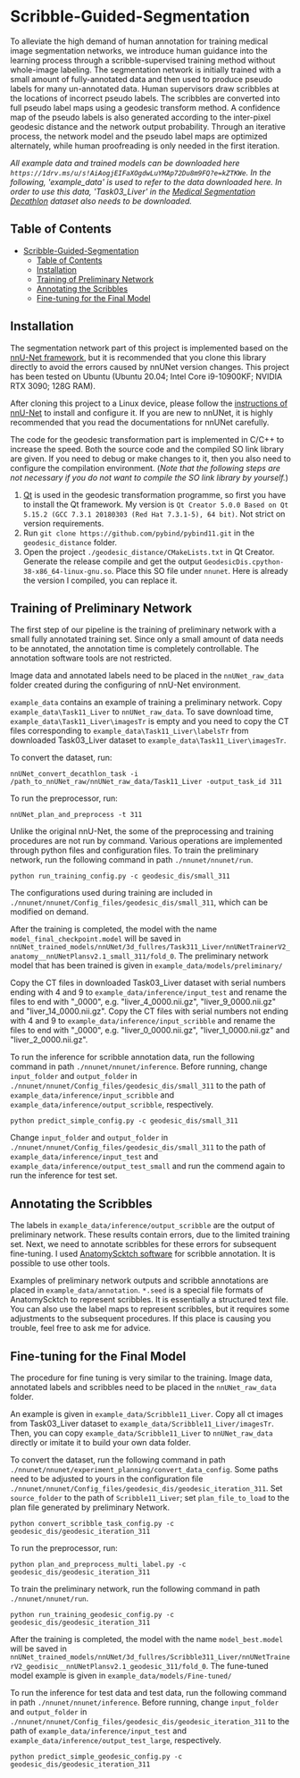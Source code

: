 # Scribble-Guided-Segmentation

To alleviate the high demand of human annotation for training medical image segmentation networks, we introduce human guidance into the learning process through a scribble-supervised training method without whole-image labeling. The segmentation network is initially trained with a small amount of fully-annotated data and then used to produce pseudo labels for many un-annotated data. Human supervisors draw scribbles at the locations of incorrect pseudo labels. The scribbles are converted into full pseudo label maps using a geodesic transform method. A confidence map of the pseudo labels is also generated according to the inter-pixel geodesic distance and the network output probability. Through an iterative process, the network model and the pseudo label maps are optimized alternately, while human proofreading is only needed in the first iteration.

*All example data and trained models can be downloaded here `https://1drv.ms/u/s!AiAogjEIFaXOgdwLuYMAp72Du8m9FQ?e=kZTKWe`. In the following, 'example_data' is used to refer to the data downloaded here. In order to use this data, 'Task03_Liver' in the [Medical Segmentation Decathlon](http://medicaldecathlon.com/) dataset also needs to be downloaded.*

## Table of Contents
- [Scribble-Guided-Segmentation](#scribble-guided-segmentation)
  - [Table of Contents](#table-of-contents)
  - [Installation](#installation)
  - [Training of Preliminary Network](#training-of-preliminary-network)
  - [Annotating the Scribbles](#annotating-the-scribbles)
  - [Fine-tuning for the Final Model](#fine-tuning-for-the-final-model)

## Installation

The segmentation network part of this project is implemented based on the [nnU-Net framework](https://github.com/MIC-DKFZ/nnunet), but it is recommended that you clone this library directly to avoid the errors caused by nnUNet version changes. This project has been tested on Ubuntu (Ubuntu 20.04; Intel Core i9-10900KF; NVIDIA RTX 3090; 128G RAM). 

After cloning this project to a Linux device, please follow the [instructions of nnU-Net](https://github.com/MIC-DKFZ/nnunet) to install and configure it. If you are new to nnUNet, it is highly recommended that you read the documentations for nnUNet carefully.

The code for the geodesic transformation part is implemented in C/C++ to increase the speed. Both the source code and the compiled SO link library are given. If you need to debug or make changes to it, then you also need to configure the compilation environment. (*Note that the following steps are not necessary if you do not want to compile the SO link library by yourself.*)
1. [Qt](https://www.qt.io/) is used in the geodesic transformation programme, so first you have to install the Qt framework. My version is `Qt Creator 5.0.0 Based on Qt 5.15.2 (GCC 7.3.1 20180303 (Red Hat 7.3.1-5), 64 bit)`. Not strict on version requirements.
2. Run `git clone https://github.com/pybind/pybind11.git` in the `geodesic_distance` folder.
3. Open the project `./geodesic_distance/CMakeLists.txt` in Qt Creator. Generate the release compile and get the output `GeodesicDis.cpython-38-x86_64-linux-gnu.so`. Place this SO file under `nnunet`. Here is already the version I compiled, you can replace it.

## Training of Preliminary Network
The first step of our pipeline is the training of preliminary network with a small fully annotated training set. Since only a small amount of data needs to be annotated, the annotation time is completely controllable. The annotation software tools are not restricted. 

Image data and annotated labels need to be placed in the `nnUNet_raw_data` folder created during the configuring of nnU-Net environment. 

`example_data` contains an example of training a preliminary network. Copy `example_data\Task11_Liver` to `nnUNet_raw_data`. To save download time, `example_data\Task11_Liver\imagesTr` is empty and you need to copy the CT files corresponding to `example_data\Task11_Liver\labelsTr` from downloaded Task03_Liver dataset to `example_data\Task11_Liver\imagesTr`.

To convert the dataset, run:
```
nnUNet_convert_decathlon_task -i /path_to_nnUNet_raw/nnUNet_raw_data/Task11_Liver -output_task_id 311
```
To run the preprocessor, run:
```
nnUNet_plan_and_preprocess -t 311
```
Unlike the original nnU-Net, the some of the preprocessing and training procedures are not run by command. Various operations are implemented through python files and configuration files. To train the preliminary network, run the following command in path `./nnunet/nnunet/run`.
```
python run_training_config.py -c geodesic_dis/small_311
```
The configurations used during training are included in `./nnunet/nnunet/Config_files/geodesic_dis/small_311`, which can be modified on demand.

After the training is completed, the model with the name `model_final_checkpoint.model` will be saved in `nnUNet_trained_models/nnUNet/3d_fullres/Task311_Liver/nnUNetTrainerV2_anatomy__nnUNetPlansv2.1_small_311/fold_0`. The preliminary network model that has been trained is given in `example_data/models/preliminary/`

Copy the CT files in downloaded Task03_Liver dataset with serial numbers ending with 4 and 9 to `example_data/inference/input_test` and rename the files to end with "_0000", e.g. "liver_4_0000.nii.gz", "liver_9_0000.nii.gz" and "liver_14_0000.nii.gz". Copy the CT files with serial numbers not ending with 4 and 9 to `example_data/inference/input_scribble` and rename the files to end with "_0000", e.g. "liver_0_0000.nii.gz", "liver_1_0000.nii.gz" and "liver_2_0000.nii.gz". 

To run the inference for scribble annotation data, run the following command in path `./nnunet/nnunet/inference`. Before running, change `input_folder` and `output_folder` in `./nnunet/nnunet/Config_files/geodesic_dis/small_311` to the path of `example_data/inference/input_scribble` and `example_data/inference/output_scribble`, respectively.
```
python predict_simple_config.py -c geodesic_dis/small_311
```
Change `input_folder` and `output_folder` in `./nnunet/nnunet/Config_files/geodesic_dis/small_311` to the path of `example_data/inference/input_test` and `example_data/inference/output_test_small` and run the commend again to run the inference for test set.

## Annotating the Scribbles

The labels in `example_data/inference/output_scribble` are the output of preliminary network. These results contain errors, due to the limited training set. Next, we need to annotate scribbles for these errors for subsequent fine-tuning. I used [AnatomyScktch software](https://github.com/DlutMedimgGroup/AnatomySketch-Software) for scribble annotation. It is possible to use other tools.

Examples of preliminary network outputs and scribble annotations are placed in `example_data/annotation`. `*.seed` is a special file formats of AnatomyScktch to represent scribbles. It is essentially a structured text file. You can also use the label maps to represent scribbles, but it requires some adjustments to the subsequent procedures. If this place is causing you trouble, feel free to ask me for advice.

## Fine-tuning for the Final Model

The procedure for fine tuning is very similar to the training. Image data, annotated labels and scribbles need to be placed in the `nnUNet_raw_data` folder. 

An example is given in `example_data/Scribble11_Liver`. Copy all ct images from Task03_Liver dataset to `example_data/Scribble11_Liver/imagesTr`. Then, you can copy `example_data/Scribble11_Liver` to `nnUNet_raw_data` directly or imitate it to build your own data folder.

To convert the dataset, run the following command in path `./nnunet/nnunet/experiment_planning/convert_data_config`. Some paths need to be adjusted to yours in the configuration file `./nnunet/nnunet/Config_files/geodesic_dis/geodesic_iteration_311`. Set `source_folder` to the path of `Scribble11_Liver`; set `plan_file_to_load` to the plan file generated by preliminary Network.
```
python convert_scribble_task_config.py -c geodesic_dis/geodesic_iteration_311
```
To run the preprocessor, run:
```
python plan_and_preprocess_multi_label.py -c geodesic_dis/geodesic_iteration_311
```
To train the preliminary network, run the following command in path `./nnunet/nnunet/run`.
```
python run_training_geodesic_config.py -c geodesic_dis/geodesic_iteration_311
```

After the training is completed, the model with the name `model_best.model` will be saved in `nnUNet_trained_models/nnUNet/3d_fullres/Scribble311_Liver/nnUNetTrainerV2_geodisic__nnUNetPlansv2.1_geodesic_311/fold_0`. The fune-tuned model example is given in `example_data/models/Fine-tuned/`

To run the inference for test data and test data, run the following command in path `./nnunet/nnunet/inference`. Before running, change `input_folder` and `output_folder` in `./nnunet/nnunet/Config_files/geodesic_dis/geodesic_iteration_311` to the path of `example_data/inference/input_test` and `example_data/inference/output_test_large`, respectively.
```
python predict_simple_geodesic_config.py -c geodesic_dis/geodesic_iteration_311
```